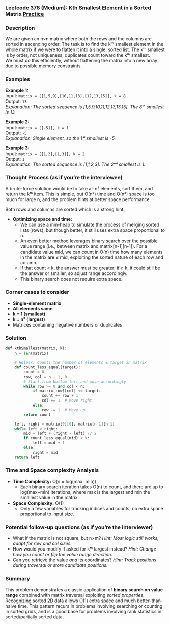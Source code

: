 ### Leetcode 378 (Medium): Kth Smallest Element in a Sorted Matrix [Practice](https://leetcode.com/problems/kth-smallest-element-in-a-sorted-matrix)

### Description  
We are given an n×n matrix where both the rows and the columns are sorted in ascending order. The task is to find the kᵗʰ smallest element in the whole matrix if we were to flatten it into a single, sorted list. The kᵗʰ smallest is by order, not uniqueness; duplicates count toward the kᵗʰ smallest.  
We must do this efficiently, without flattening the matrix into a new array due to possible memory constraints.

### Examples  

**Example 1:**  
Input: `matrix = [[1,5,9],[10,11,13],[12,13,15]], k = 8`  
Output: `13`  
*Explanation: The sorted sequence is [1,5,9,10,11,12,13,13,15]. The 8ᵗʰ smallest is 13.*

**Example 2:**  
Input: `matrix = [[-5]], k = 1`  
Output: `-5`  
*Explanation: Single element, so the 1ˢᵗ smallest is -5.*

**Example 3:**  
Input: `matrix = [[1,2],[1,3]], k = 2`  
Output: `1`  
*Explanation: The sorted sequence is [1,1,2,3]. The 2ⁿᵈ smallest is 1.*

### Thought Process (as if you’re the interviewee)  
A brute-force solution would be to take all n² elements, sort them, and return the kᵗʰ item. This is simple, but O(n²) time and O(n²) space is too much for large n, and the problem hints at better space performance.

Both rows and columns are sorted which is a strong hint.  
- **Optimizing space and time:**  
    - We can use a min-heap to simulate the process of merging sorted lists (rows), but though better, it still uses extra space proportional to n.
    - An even better method leverages binary search over the possible value range (i.e., between matrix and matrix[n-1][n-1]). For a candidate value mid, we can count in O(n) time how many elements in the matrix are ≤ mid, exploiting the sorted nature of each row and column.
    - If that count < k, the answer must be greater; if ≥ k, it could still be the answer or smaller, so adjust range accordingly.
    - This binary search does not require extra space.

### Corner cases to consider  
- **Single-element matrix**  
- **All elements same**  
- **k = 1 (smallest)**  
- **k = n² (largest)**  
- Matrices containing negative numbers or duplicates

### Solution

```python
def kthSmallest(matrix, k):
    n = len(matrix)

    # Helper: Counts the number of elements ≤ target in matrix
    def count_less_equal(target):
        count = 0
        row, col = n - 1, 0
        # Start from bottom-left and move accordingly
        while row >= 0 and col < n:
            if matrix[row][col] <= target:
                count += row + 1
                col += 1  # Move right
            else:
                row -= 1  # Move up
        return count

    left, right = matrix[0][0], matrix[n-1][n-1]
    while left < right:
        mid = left + (right - left) // 2
        if count_less_equal(mid) < k:
            left = mid + 1
        else:
            right = mid
    return left
```

### Time and Space complexity Analysis  

- **Time Complexity:** O(n × log(max−min))  
    - Each binary search iteration takes O(n) to count, and there are up to log(max−min) iterations, where max is the largest and min the smallest value in the matrix.
- **Space Complexity:** O(1)  
    - Only a few variables for tracking indices and counts; no extra space proportional to input size.

### Potential follow-up questions (as if you’re the interviewer)  

- What if the matrix is not square, but n×m?
  *Hint: Most logic still works; adapt for row and col sizes.*
- How would you modify if asked for kᵗʰ largest instead?
  *Hint: Change how you count or flip the value range direction.*
- Can you retrieve the value *and* its coordinates?
  *Hint: Track positions during traversal or store candidate positions.*

### Summary  
This problem demonstrates a classic application of **binary search on value range** combined with matrix traversal exploiting *sorted properties*. Recognizing sorted 2D data allows O(1) extra space and much better-than-naive time. This pattern recurs in problems involving searching or counting in sorted grids, and is a good base for problems involving rank statistics in sorted/partially sorted data.